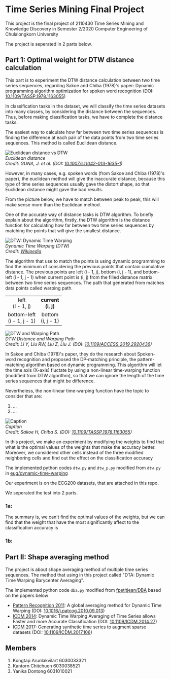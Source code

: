 # Time Series Mining Final Project

This project is the final project of 2110430 Time Series Mining and Knowledge Discovery in Semester 2/2020 Computer Engineering of Chulalongkorn University

The project is seperated in 2 parts below.

## Part 1: Optimal weight for DTW distance calculation

This part is to experiment the DTW distance calculation between two time series sequences, regarding Sakoe and Chiba (1978)'s paper: Dynamic programming algorithm optimization for spoken word recognition (DOI: [10.1109/TASSP.1978.1163055](https://doi.org/10.1109/TASSP.1978.1163055))

In classification tasks in the dataset, we will classify the time series datasets into many classes, by considering the distance between the sequences. Thus, before making classification tasks, we have to complete the distance tasks.

The easiest way to calculate how far between two time series sequences is finding the difference at each pair of the data points from two time series sequences. This method is called Euclidean distance.

![Euclidean distance vs DTW](https://i.imgur.com/tfqoIFR.png)\
*Euclidean distance\
Credit: GUNA, J. et al. (DOI: [10.1007/s11042-013-1635-1](https://doi.org/10.1007/s11042-013-1635-1))*

However, in many cases, e.g. spoken words (from Sakoe and Chiba (1978)'s paper), the euclidean method will give the inaccurate distance, because this type of time series sequences usually gave the distort shape, so that Euclidean distance might gave the bad results. 

From the picture below, we have to match between peak to peak, this will make sense more than the Euclidean method.

One of the accurate way of distance tasks is DTW algorithm. To briefly explain about the algorithm, firstly, the DTW algorithm is the distance function for calculating how far between two time series sequences by matching the points that will give the smallest distance.

![DTW: Dynamic Time Warping](https://upload.wikimedia.org/wikipedia/commons/a/ab/Dynamic_time_warping.png)\
*Dynamic Time Warping (DTW)\
Credit: [Wikipedia](https://commons.wikimedia.org/wiki/File:Dynamic_time_warping.png)*

The algorithm that use to match the points is using dynamic programming to find the minimum of considering the previous points that contain cumulative distance. The previous points are left (i - 1, j), bottom (i, j - 1), and bottom-left (i - 1, j - 1) when current point is (i, j) from the filled distance matrix between two time series sequences. The path that generated from matches data points called warping path.

| | |
| :----------------: | :---------------: |
| left<br>(i - 1, j) | **current<br>(i, j)** |
| bottom-left<br>(i - 1, j - 1) | bottom<br>(i, j - 1)

![DTW and Warping Path](https://i.imgur.com/9BDwWNw.png)\
*DTW Distance and Warping Path\
Credit: Li Y, Liu RW, Liu Z, Liu J. (DOI: [10.1109/ACCESS.2019.2920436](https://doi.org/10.1109/ACCESS.2019.2920436))*

In Sakoe and Chiba (1978)'s paper, they do the research about Spoken-word recognition and proposed the DP-matching principle, the pattern-matching algorithm based on dynamic programming. This algorithm will let the time axis (X-axis) fluctate by using a non-linear time-warping function (modified from DTW algorithm), so that we can ignore the length of the time series sequences that might be difference. 

Nevertheless, the non-linear time-warping function have the topic to consider that are:
1. ...
2. ...

![Caption](img/)\
*Caption\
Credit: Sakoe H, Chiba S. (DOI: [10.1109/TASSP.1978.1163055](https://doi.org/10.1109/TASSP.1978.1163055))*

In this project, we make an experiment by modifying the weights to find that what is the optimal values of the weights that make the accuracy better. Moreover, we considered other cells instead of the three modified neighboring cells and find out the effect on the classification accuracy

The implemented python codes ```dtw.py``` and ```dtw_p.py``` modified from ```dtw.py``` in [eug/dynamic-time-warping](https://github.com/eug/dynamic-time-warping) 

Our experiment is on the ECG200 datasets, that are attached in this repo.

We seperated the test into 2 parts.
### 1a: 

The summary is, we can't find the optimal values of the weights, but we can find that the weight that have the most significantly affect to the classification accuracy is 

### 1b:


## Part II: Shape averaging method

The project is about shape averaging method of multiple time series sequences. The method that using in this project called "DTA: Dynamic Time Warping Barycenter Averaging".

The implemented python code ```dba.py``` modified from [fpetitjean/DBA](https://github.com/fpetitjean/DBA) based on the papers below
* [Pattern Recognition 2011](http://francois-petitjean.com/Research/Petitjean2011-PR.pdf): A global averaging method for Dynamic Time Warping 
(DOI: [10.1016/j.patcog.2010.09.013](https://doi.org/10.1016/j.patcog.2010.09.013))
* [ICDM 2014](http://francois-petitjean.com/Research/Petitjean2014-ICDM-DTW.pdf): Dynamic Time Warping Averaging of Time Series allows Faster and more Accurate Classification
(DOI: [10.1109/ICDM.2014.27](https://doi.org/10.1109/ICDM.2014.27))
* [ICDM 2017](http://francois-petitjean.com/Research/ForestierPetitjean2017-ICDM.pdf): Generating synthetic time series to augment sparse datasets
(DOI: [10.1109/ICDM.2017.106](https://doi.org/10.1109/ICDM.2017.106))

## Members
1. Kongtap Arunlakvilart 6030033321
2. Kantorn Chitchuen 6030038521
3. Yanika Dontong 6031010021
